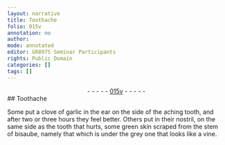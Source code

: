 ```yaml
---
layout: narrative
title: Toothache
folio: 015v
annotation: no
author:
mode: annotated
editor: GR8975 Seminar Participants
rights: Public Domain
categories: []
tags: []
---
```


 <div class="folio" align="center">- - - - - <a href="http://gallica.bnf.fr/ark:/12148/btv1b10500001g/f36.item" target="_blank">015v</a> - - - - - </div> 
## Toothache

 
Some put a clove of garlic in the ear on the side of the aching tooth, and after two or three hours they feel better. Others put in their nostril, on the same side as the tooth that hurts, some green skin scraped from the stem of bisaube, namely that which is under the grey one that looks like a vine.
 